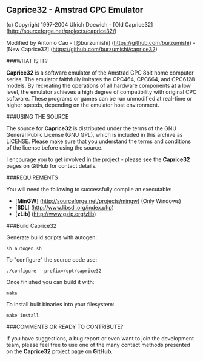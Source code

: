 Caprice32 - Amstrad CPC Emulator
----------------

(c) Copyright 1997-2004 Ulrich Doewich - [Old Caprice32] (http://sourceforge.net/projects/caprice32/)

Modified by Antonio Cao - [@burzumishi] (https://github.com/burzumishi) - [New Caprice32] (https://github.com/burzumishi/caprice32)


###WHAT IS IT?

**Caprice32** is a software emulator of the Amstrad CPC 8bit home computer series. The emulator faithfully imitates the CPC464, CPC664, and CPC6128 models. By recreating the operations of all hardware components at a low level, the emulator achieves a high degree of compatibility with original CPC software. These programs or games can be run unmodified at real-time or higher speeds, depending on the emulator host environment.

###USING THE SOURCE

The source for **Caprice32** is distributed under the terms of the GNU General Public License (GNU GPL), which is included in this archive as LICENSE. Please make sure that you understand the terms and conditions of the license before using the source.

I encourage you to get involved in the project - please see the **Caprice32** pages on GitHub for contact details.


###REQUIREMENTS

You will need the following to successfully compile an executable:

- [**MinGW**] (http://sourceforge.net/projects/mingw) (Only Windows)
- [**SDL**] (http://www.libsdl.org/index.php)
- [**zLib**] (http://www.gzip.org/zlib)


###Build Caprice32

Generate build scripts with autogen:

  ```sh autogen.sh```

To "configure" the source code use:

  ```./configure --prefix=/opt/caprice32```

Once finished you can build it with:

  ```make ```

To install built binaries into your filesystem:

  ```make install```
  

###COMMENTS OR READY TO CONTRIBUTE?

If you have suggestions, a bug report or even want to join the development team, please feel free to use one of the many contact methods presented on the **Caprice32** project page on **GitHub**.
